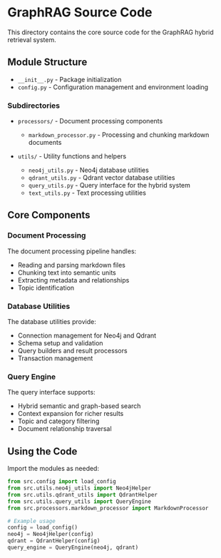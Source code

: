 # GraphRAG Source Code

This directory contains the core source code for the GraphRAG hybrid retrieval system.

## Module Structure

- `__init__.py` - Package initialization
- `config.py` - Configuration management and environment loading

### Subdirectories

- `processors/` - Document processing components
  - `markdown_processor.py` - Processing and chunking markdown documents
  
- `utils/` - Utility functions and helpers
  - `neo4j_utils.py` - Neo4j database utilities
  - `qdrant_utils.py` - Qdrant vector database utilities
  - `query_utils.py` - Query interface for the hybrid system
  - `text_utils.py` - Text processing utilities

## Core Components

### Document Processing

The document processing pipeline handles:
- Reading and parsing markdown files
- Chunking text into semantic units
- Extracting metadata and relationships
- Topic identification

### Database Utilities

The database utilities provide:
- Connection management for Neo4j and Qdrant
- Schema setup and validation
- Query builders and result processors
- Transaction management

### Query Engine

The query interface supports:
- Hybrid semantic and graph-based search
- Context expansion for richer results
- Topic and category filtering
- Document relationship traversal

## Using the Code

Import the modules as needed:

```python
from src.config import load_config
from src.utils.neo4j_utils import Neo4jHelper
from src.utils.qdrant_utils import QdrantHelper
from src.utils.query_utils import QueryEngine
from src.processors.markdown_processor import MarkdownProcessor

# Example usage
config = load_config()
neo4j = Neo4jHelper(config)
qdrant = QdrantHelper(config)
query_engine = QueryEngine(neo4j, qdrant)
``` 